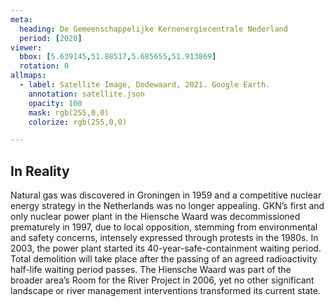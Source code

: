 ```yaml
---
meta:
  heading: De Gemeenschappelijke Kernenergiecentrale Nederland
  period: [2020]
viewer:
  bbox: [5.639145,51.88517,5.685655,51.913869]
  rotation: 0
allmaps:
  - label: Satellite Image, Dodewaard, 2021. Google Earth.
    annotation: satellite.json
    opacity: 100
    mask: rgb(255,0,0)
    colorize: rgb(255,0,0)

---
```


## In Reality

Natural gas was discovered in Groningen in 1959 and a competitive nuclear energy strategy in the Netherlands was no longer appealing. GKN’s first and only nuclear power plant in the Hiensche Waard was decommissioned prematurely in 1997, due to local opposition, stemming from environmental and safety concerns, intensely expressed through protests in the 1980s. In 2003, the power plant started its 40-year-safe-containment waiting period. Total demolition will take place after the passing of an agreed radioactivity half-life waiting period passes. The Hiensche Waard was part of the broader area’s Room for the River Project in 2006, yet no other significant landscape or river management interventions transformed its current state.
